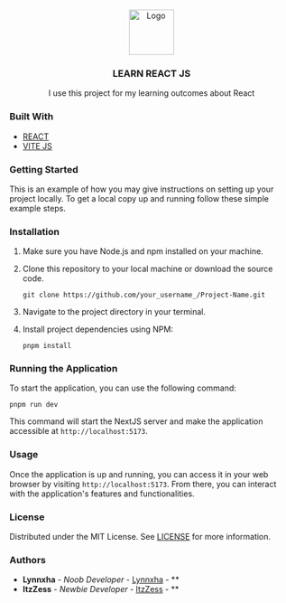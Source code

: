 <br/>
<p align="center">
  <a href="https://github.com/Lynnxha">
    <img src="https://raw.githubusercontent.com/ShaanCoding/ReadME-Generator/main/images/logo.png" alt="Logo" width="80" height="80">
  </a>

  <h3 align="center">LEARN REACT JS</h3>

  <p align="center">
    I use this project for my learning outcomes about React
  </p>
</p>

### Built With

- [REACT](https://react.dev/)
- [VITE JS](https://vitejs.dev/)

### Getting Started

This is an example of how you may give instructions on setting up your project locally.
To get a local copy up and running follow these simple example steps.

### Installation

1. Make sure you have Node.js and npm installed on your machine.

2. Clone this repository to your local machine or download the source code.

   ```
   git clone https://github.com/your_username_/Project-Name.git
   ```

3. Navigate to the project directory in your terminal.

4. Install project dependencies using NPM:

   ```
   pnpm install
   ```

### Running the Application

To start the application, you can use the following command:

```
pnpm run dev
```

This command will start the NextJS server and make the application accessible at `http://localhost:5173`.

### Usage

Once the application is up and running, you can access it in your web browser by visiting `http://localhost:5173`. From there, you can interact with the application's features and functionalities.

### License

Distributed under the MIT License. See [LICENSE](https://github.com///blob/main/LICENSE.md) for more information.

### Authors

- **Lynnxha** - _Noob Developer_ - [Lynnxha](https://github.com/Lynnxha) - \*\*
- **ItzZess** - _Newbie Developer_ - [ItzZess](https://github.com/ItzZess) - \*\*
